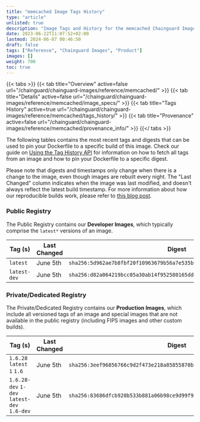 ```yaml
---
title: "memcached Image Tags History"
type: "article"
unlisted: true
description: "Image Tags and History for the memcached Chainguard Image"
date: 2023-06-22T11:07:52+02:00
lastmod: 2024-06-07 00:46:50
draft: false
tags: ["Reference", "Chainguard Images", "Product"]
images: []
weight: 700
toc: true
---
```


{{< tabs >}}
{{< tab title="Overview" active=false url="/chainguard/chainguard-images/reference/memcached/" >}}
{{< tab title="Details" active=false url="/chainguard/chainguard-images/reference/memcached/image_specs/" >}}
{{< tab title="Tags History" active=true url="/chainguard/chainguard-images/reference/memcached/tags_history/" >}}
{{< tab title="Provenance" active=false url="/chainguard/chainguard-images/reference/memcached/provenance_info/" >}}
{{</ tabs >}}

The following tables contains the most recent tags and digests that can be used to pin your Dockerfile to a specific build of this image. Check our guide on [Using the Tag History API](/chainguard/chainguard-images/using-the-tag-history-api/) for information on how to fetch all tags from an image and how to pin your Dockerfile to a specific digest.

Please note that digests and timestamps only change when there is a change to the image, even though images are rebuilt every night. The "Last Changed" column indicates when the image was last modified, and doesn't always reflect the latest build timestamp. For more information about how our reproducible builds work, please refer to [this blog post](https://www.chainguard.dev/unchained/reproducing-chainguards-reproducible-image-builds).

### Public Registry
The Public Registry contains our **Developer Images**, which typically comprise the `latest*` versions of an image.

| Tag (s)       | Last Changed | Digest                                                                    |
|---------------|--------------|---------------------------------------------------------------------------|
|  `latest`     | June 5th     | `sha256:5d962ae7b8fbf20f10963679b56a7e535b504ce62ff728566a0c2b9013e9d001` |
|  `latest-dev` | June 5th     | `sha256:d82a064219bcc05a30ab14f952580165dd88ca7a3d973cd3fbbed5dd017435d5` |


### Private/Dedicated Registry
The Private/Dedicated Registry contains our **Production Images**, which include all versioned tags of an image and special images that are not available in the public registry (including FIPS images and other custom builds).

| Tag (s)                                      | Last Changed | Digest                                                                    |
|----------------------------------------------|--------------|---------------------------------------------------------------------------|
|  `1.6.28` `latest` `1` `1.6`                 | June 5th     | `sha256:3eef96856766c9d2f473e218a85855870b0d4b73984da61cfad88b120874af95` |
|  `1.6.28-dev` `1-dev` `latest-dev` `1.6-dev` | June 5th     | `sha256:83686dfcb920b533b881a06b98ce9d99f96951f1d2471adee909cfef27daf66b` |

